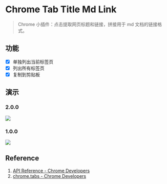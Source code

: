 # Chrome Tab Title Md Link

> Chrome 小插件：点击提取网页标题和链接，拼接用于 md 文档的链接格式。

## 功能

- [x] 单独列出当前标签页
- [x] 列出所有标签页
- [x] 复制到剪贴板

## 演示

### 2.0.0

![](./2.0.0.png)

### 1.0.0

![](./1.0.0.png)

## Reference

1. [API Reference - Chrome Developers](https://developer.chrome.com/docs/extensions/reference/)
2. [chrome.tabs - Chrome Developers](https://developer.chrome.com/docs/extensions/reference/tabs/)
